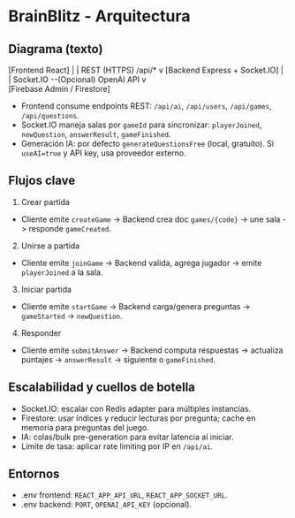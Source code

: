 # BrainBlitz - Arquitectura

## Diagrama (texto)

[Frontend React]
  |
  | REST (HTTPS) /api/*
  v
[Backend Express + Socket.IO]
  |            \
  | Socket.IO   \--(Opcional) OpenAI API
  v                
[Firebase Admin / Firestore]

- Frontend consume endpoints REST: `/api/ai`, `/api/users`, `/api/games`, `/api/questions`.
- Socket.IO maneja salas por `gameId` para sincronizar: `playerJoined`, `newQuestion`, `answerResult`, `gameFinished`.
- Generación IA: por defecto `generateQuestionsFree` (local, gratuito). Si `useAI=true` y API key, usa proveedor externo.

## Flujos clave

1) Crear partida
- Cliente emite `createGame` -> Backend crea doc `games/{code}` -> une sala -> responde `gameCreated`.

2) Unirse a partida
- Cliente emite `joinGame` -> Backend valida, agrega jugador -> emite `playerJoined` a la sala.

3) Iniciar partida
- Cliente emite `startGame` -> Backend carga/genera preguntas -> `gameStarted` -> `newQuestion`.

4) Responder
- Cliente emite `submitAnswer` -> Backend computa respuestas -> actualiza puntajes -> `answerResult` -> siguiente o `gameFinished`.

## Escalabilidad y cuellos de botella

- Socket.IO: escalar con Redis adapter para múltiples instancias.
- Firestore: usar índices y reducir lecturas por pregunta; cache en memoria para preguntas del juego.
- IA: colas/bulk pre-generation para evitar latencia al iniciar.
- Límite de tasa: aplicar rate limiting por IP en `/api/ai`.

## Entornos

- .env frontend: `REACT_APP_API_URL`, `REACT_APP_SOCKET_URL`.
- .env backend: `PORT`, `OPENAI_API_KEY` (opcional).

